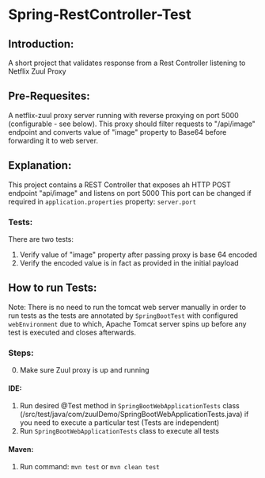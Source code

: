 # Spring-RestController-Test

## Introduction:
A short project that validates response from a Rest Controller listening to Netflix Zuul Proxy

## Pre-Requesites:
A netflix-zuul proxy server running with reverse proxying on port 5000 (configurable - see below). This proxy should filter requests to "/api/image" endpoint and converts value of "image" property to Base64 before forwarding it to web server.

## Explanation:
This project contains a REST Controller that exposes ah HTTP POST endpoint "api/image" and listens on port 5000
This port can be changed if required in `application.properties` property: `server.port`

### Tests:
There are two tests:
1. Verify value of "image" property after passing proxy is base 64 encoded
2. Verify the encoded value is in fact as provided in the initial payload

## How to run Tests:
Note: There is no need to run the tomcat web server manually in order to run tests as the tests are annotated by `SpringBootTest` with configured `webEnvironment` due to which, Apache Tomcat server spins up before any test is executed and closes afterwards.

### Steps: 
0. Make sure Zuul proxy is up and running 

#### IDE:
1. Run desired @Test method in `SpringBootWebApplicationTests` class (/src/test/java/com/zuulDemo/SpringBootWebApplicationTests.java) if you need to execute a particular test (Tests are independent)
2. Run `SpringBootWebApplicationTests` class to execute all tests

#### Maven:
1. Run command: `mvn test` or `mvn clean test`
